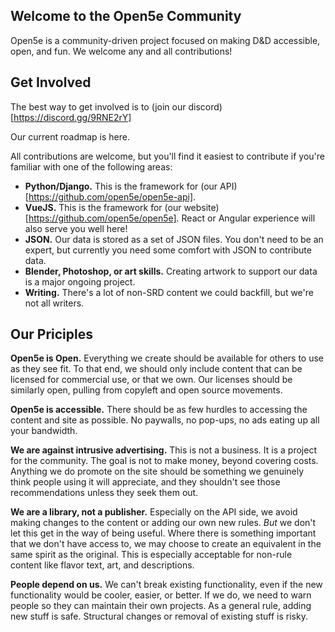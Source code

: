## Welcome to the Open5e Community

Open5e is a community-driven project focused on making D&D accessible, open, and fun. We welcome any and all contributions! 

## Get Involved

The best way to get involved is to (join our discord)[https://discord.gg/9RNE2rY]

Our current roadmap is here.

All contributions are welcome, but you'll find it easiest to contribute if you're familiar with one of the following areas:

- **Python/Django.** This is the framework for (our API)[https://github.com/open5e/open5e-api].
- **VueJS.** This is the framework for (our website)[https://github.com/open5e/open5e]. React or Angular experience will also serve you well here!
- **JSON.** Our data is stored as a set of JSON files. You don't need to be an expert, but currently you need some comfort with JSON to contribute data.
- **Blender, Photoshop, or art skills.** Creating artwork to support our data is a major ongoing project.
- **Writing.** There's a lot of non-SRD content we could backfill, but we're not all writers.

## Our Priciples

**Open5e is Open.** Everything we create should be available for others to use as they see fit. To that end, we should only include content that can be licensed for commercial use, or that we own. Our licenses should be similarly open, pulling from copyleft and open source movements.

**Open5e is accessible.** There should be as few hurdles to accessing the content and site as possible. No paywalls, no pop-ups, no ads eating up all your bandwidth. 

**We are against intrusive advertising.** This is not a business. It is a project for the community. The goal is not to make money, beyond covering costs. Anything we do promote on the site should be something we genuinely think people using it will appreciate, and they shouldn't see those recommendations unless they seek them out.

**We are a library, not a publisher.** Especially on the API side, we avoid making changes to the content or adding our own new rules. _But_ we don't let this get in the way of being useful. Where there is something important that we don't have access to, we may choose to create an equivalent in the same spirit as the original. This is especially acceptable for non-rule content like flavor text, art, and descriptions.

**People depend on us.** We can't break existing functionality, even if the new functionality would be cooler, easier, or better. If we do, we need to warn people so they can maintain their own projects. As a general rule, adding new stuff is safe. Structural changes or removal of existing stuff is risky. 

